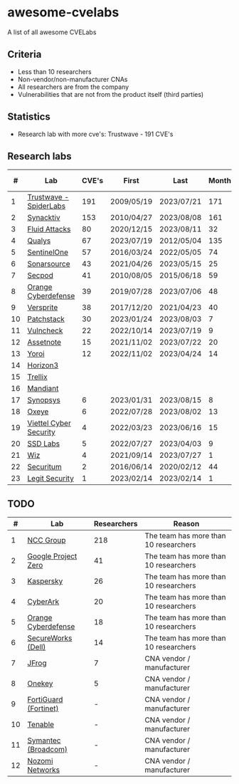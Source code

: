 # awesome-cvelabs

A list of all awesome CVELabs

## Criteria

* Less than 10 researchers
* Non-vendor/non-manufacturer CNAs
* All researchers are from the company
* Vulnerabilities that are not from the product itself (third parties)

## Statistics

* Research lab with more cve's: Trustwave - 191 CVE's

## Research labs

| #  | Lab                                                | CVE's | First       | Last       | Months | Productivity (per month) | Vendors | Concentration | Inactivity |
|----|----------------------------------------------------|-------|-------------|------------|--------|--------------------------|---------|--------------|------------|
| 1  | [Trustwave - SpiderLabs](https://www.trustwave.com/en-us/resources/security-resources/security-advisories/) | 191   | 2009/05/19  | 2023/07/21 | 171    | 1.12                     | 63      | -            | -          |
| 2  | [Synacktiv](https://www.synacktiv.com/en/advisories) | 153   | 2010/04/27  | 2023/08/08 | 161    | 0.9                      | 52      | 2.9          | 0          |
| 3  | [Fluid Attacks](https://fluidattacks.com/advisories/) | 80    | 2020/12/15  | 2023/08/11 | 32     | 2.5                      | 53      | -            | -          |
| 4  | [Qualys](https://www.qualys.com/research/security-advisories/) | 67    | 2023/07/19  | 2012/05/04 | 135    | 0.5                      | 41      | -            | -          |
| 5  | [SentinelOne](https://www.sentinelone.com/labs/our-cves/) | 57    | 2016/03/24  | 2022/05/05 | 74     | 0.8                      | 25      | -            | -          |
| 6  | [Sonarsource](https://www.sonarsource.com/)      | 43    | 2021/04/26  | 2023/05/15 | 25     | 1.7                      | -       | -            | -          |
| 7  | [Secpod](https://www.secpod.com/)                 | 41    | 2010/08/05  | 2015/06/18 | 59     | 0.7                      | -       | -            | -          |
| 8  | [Orange Cyberdefense](https://www.orangecyberdefense.com) | 39    | 2019/07/28  | 2023/07/06 | 48     | 0.8                      | 29      | -            | -          |
| 9  | [Versprite](https://versprite.com/)               | 38    | 2017/12/20  | 2021/04/23 | 40     | 0.9                      | 29      | -            | -          |
| 10 | [Patchstack](https://patchstack.com/)             | 30    | 2023/01/24  | 2023/08/03 | 7      | 4.3                      | -       | -            | -          |
| 11 | [Vulncheck](https://vulncheck.com/)              | 22    | 2022/10/14  | 2023/07/19 | 9      | 2.4                      | 16      | -            | -          |
| 12 | [Assetnote](https://www.assetnote.io/)            | 15    | 2021/11/02  | 2023/07/22 | 20     | 0.7                      | 14      | -            | -          |
| 13 | [Yoroi](https://yoroi.company/research/)          | 12    | 2022/11/02  | 2023/04/24 | 14     | 0.8                      | 3       | -            | -          |
| 14 | [Horizon3](https://www.horizon3.ai/)             |       |             |            |        |                          |         | -            | -          |
| 15 | [Trellix](https://www.trellix.com/)              |       |             |            |        |                          |         | -            | -          |
| 16 | [Mandiant](https://www.mandiant.com/)            |       |             |            |        |                          |         | -            | -          |
| 17 | [Synopsys](https://www.synopsys.com/blogs/software-security/tag/cybersecurity-research-center/) | 6     | 2023/01/31  | 2023/08/15 | 8      | 0.9                      | 5       | -            | -          |
| 18 | [Oxeye](https://www.oxeye.io/resources-category/research) | 6     | 2022/07/28  | 2023/08/02 | 13     | 0.7                      | 4       | -            | -          |
| 19 | [Viettel Cyber Security](https://blog.viettelcybersecurity.com/tag/researches/) | 4     | 2022/03/23  | 2023/06/16 | 15     | 0.3                      | 4       | -            | -          |
| 20 | [SSD Labs](https://ssd-disclosure.com/advisories/) | 5     | 2022/07/27  | 2023/04/03 | 9      | 0.3                      | 3       | -            | -          |
| 21 | [Wiz](https://www.wiz.io/blog/tag/research)      | 4     | 2021/09/14  | 2023/07/27 | 1      | 2.0                      | 2       | -            | -          |
| 22 | [Securitum](https://research.securitum.com/)     | 2     | 2016/06/14  | 2020/02/12 | 44     | 0.05                     | 2       | -            | -          |
| 23 | [Legit Security](https://www.legitsecurity.com/) | 1     | 2023/02/14  | 2023/02/14 | 1      | 1.0                      | 1       | -            | -          |

## TODO

| #  | Lab                                                   | Researchers | Reason                                |
|----|-------------------------------------------------------|-------------|---------------------------------------|
| 1  | [NCC Group](https://research.nccgroup.com/category/technical-advisories/) | 218         | The team has more than 10 researchers |
| 2  | [Google Project Zero](https://googleprojectzero.blogspot.com/)                    | 41          | The team has more than 10 researchers |
| 3  | [Kaspersky](https://www.kaspersky.com/about/team/great)                            | 26          | The team has more than 10 researchers |
| 4  | [CyberArk](https://labs.cyberark.com/cyberark-labs-security-advisories/)            | 20          | The team has more than 10 researchers |
| 5  | [Orange Cyberdefense](https://www.orangecyberdefense.com)                          | 18          | The team has more than 10 researchers |
| 6  | [SecureWorks (Dell)](https://www.secureworks.com/research/#resource-type=Advisory)  | 14          | The team has more than 10 researchers |
| 7  | [JFrog](https://research.jfrog.com/)                                               | 7           | CNA vendor / manufacturer            |
| 8  | [Onekey](https://onekey.com/research/)                                             | 5           | CNA vendor / manufacturer            |
| 9  | [FortiGuard (Fortinet)](https://www.fortiguard.com/zeroday)                        | -           | CNA vendor / manufacturer            |
| 10 | [Tenable](https://www.tenable.com/security/research)                               | -           | CNA vendor / manufacturer            |
| 11 | [Symantec (Broadcom)](https://support.broadcom.com/web/ecx/security-advisory)      | -           | CNA vendor / manufacturer            |
| 12 | [Nozomi Networks](https://www.nozominetworks.com/)                                | -           | CNA vendor / manufacturer            |
